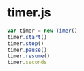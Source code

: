 timer.js
========

```javascript
var timer = new Timer()
timer.start()
timer.stop()
timer.pause()
timer.resume()
timer.seconds
```
